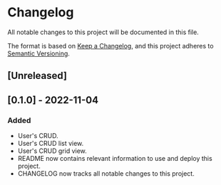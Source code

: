 # Changelog
All notable changes to this project will be documented in this file.

The format is based on [Keep a Changelog](https://keepachangelog.com/en/1.0.0/),
and this project adheres to [Semantic Versioning](https://semver.org/spec/v2.0.0.html).

## [Unreleased]

## [0.1.0] - 2022-11-04
### Added
- User's CRUD.
- User's CRUD list view.
- User's CRUD grid view.
- README now contains relevant information to use and deploy this project.
- CHANGELOG now tracks all notable changes to this project.